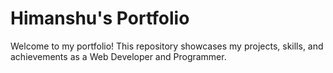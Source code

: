 # Himanshu's Portfolio

Welcome to my portfolio! This repository showcases my projects, skills, and achievements as a Web Developer and Programmer.
